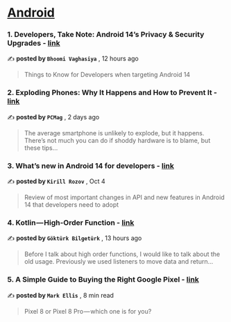 
<h1><a href=https://medium.com/tag/android/recommended target="_blank" rel="noopener noreferrer">Android</a></h1>
<h3>1. Developers, Take Note: Android 14’s Privacy & Security Upgrades - <a href=https://medium.com/@bhoomivaghasiya/developers-take-note-android-14s-privacy-security-upgrades-37d379c3d005?source=tag_recommended_feed---------0-84----------android----------46d17ade_3d63_4855_8a46_80f7031d541f------- target="_blank" rel="noopener noreferrer">link</a></h3>

✍️ **posted by `Bhoomi Vaghasiya`** <date> , 12 hours ago</date>

<blockquote>Things to Know for Developers when targeting Android 14</blockquote>

<h3>2. Exploding Phones: Why It Happens and How to Prevent It - <a href=https://medium.com/pcmag-access/exploding-phones-why-it-happens-and-how-to-prevent-it-a6eccd66758f?source=tag_recommended_feed---------1-107----------android----------46d17ade_3d63_4855_8a46_80f7031d541f------- target="_blank" rel="noopener noreferrer">link</a></h3>

✍️ **posted by `PCMag`** <date> , 2 days ago</date>

<blockquote>The average smartphone is unlikely to explode, but it happens. There’s not much you can do if shoddy hardware is to blame, but these tips…</blockquote>

<h3>3. What’s new in Android 14 for developers - <a href=https://medium.com/proandroiddev/whats-new-in-android-14-1e5d7d8b3482?source=tag_recommended_feed---------2-85----------android----------46d17ade_3d63_4855_8a46_80f7031d541f------- target="_blank" rel="noopener noreferrer">link</a></h3>

✍️ **posted by `Kirill Rozov`** <date> , Oct 4</date>

<blockquote>Review of most important changes in API and new features in Android 14 that developers need to adopt</blockquote>

<h3>4. Kotlin — High-Order Function - <a href=https://medium.com/@gbilgeturk/kotlin-high-order-function-da660eba5160?source=tag_recommended_feed---------3-84----------android----------46d17ade_3d63_4855_8a46_80f7031d541f------- target="_blank" rel="noopener noreferrer">link</a></h3>

✍️ **posted by `Göktürk Bilgetürk`** <date> , 13 hours ago</date>

<blockquote>Before I talk about high order functions, I would like to talk about the old usage. Previously we used listeners to move data and return…</blockquote>

<h3>5. A Simple Guide to Buying the Right Google Pixel - <a href=https://medium.com/macoclock/a-simple-guide-to-buying-the-right-google-pixel-7693652a6e6f?source=tag_recommended_feed---------4-107----------android----------46d17ade_3d63_4855_8a46_80f7031d541f------- target="_blank" rel="noopener noreferrer">link</a></h3>

✍️ **posted by `Mark Ellis`** <date> , 8 min read</date>

<blockquote>Pixel 8 or Pixel 8 Pro — which one is for you?</blockquote>

